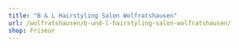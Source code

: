 ```yaml
---
title: "B & L Hairstyling Salon Wolfratshausen"
url: /wolfratshausen/b-und-l-hairstyling-salon-wolfratshausen/
shop: Friseur
---
```

